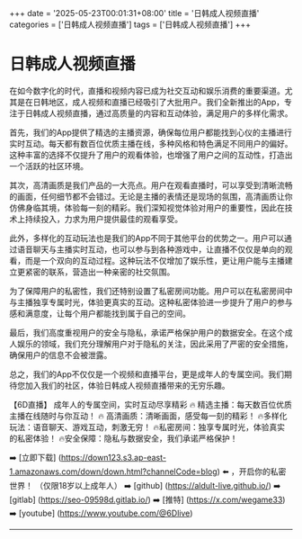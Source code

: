 +++
date = '2025-05-23T00:01:31+08:00'
title = '日韩成人视频直播'
categories = ['日韩成人视频直播']
tags = ['日韩成人视频直播']
+++

# 日韩成人视频直播

在如今数字化的时代，直播和视频内容已成为社交互动和娱乐消费的重要渠道。尤其是在日韩地区，成人视频和直播已经吸引了大批用户。我们全新推出的App，专注于日韩成人视频直播，通过高质量的内容和互动体验，满足用户的多样化需求。

首先，我们的App提供了精选的主播资源，确保每位用户都能找到心仪的主播进行实时互动。每天都有数百位优质主播在线，多种风格和特色满足不同用户的偏好。这种丰富的选择不仅提升了用户的观看体验，也增强了用户之间的互动性，打造出一个活跃的社区环境。

其次，高清画质是我们产品的一大亮点。用户在观看直播时，可以享受到清晰流畅的画面，任何细节都不会错过。无论是主播的表情还是现场的氛围，高清画质让你仿佛身临其境，体验每一刻的精彩。我们深知视觉体验对用户的重要性，因此在技术上持续投入，力求为用户提供最佳的观看享受。

此外，多样化的互动玩法也是我们的App不同于其他平台的优势之一。用户可以通过语音聊天与主播实时互动，也可以参与到各种游戏中，让直播不仅仅是单向的观看，而是一个双向的互动过程。这种玩法不仅增加了娱乐性，更让用户能与主播建立更紧密的联系，营造出一种亲密的社交氛围。

为了保障用户的私密性，我们还特别设置了私密房间功能。用户可以在私密房间中与主播独享专属时光，体验更真实的互动。这种私密体验进一步提升了用户的参与感和满意度，让每个用户都能找到属于自己的空间。

最后，我们高度重视用户的安全与隐私，承诺严格保护用户的数据安全。在这个成人娱乐的领域，我们充分理解用户对于隐私的关注，因此采用了严密的安全措施，确保用户的信息不会被泄露。

总之，我们的App不仅仅是一个视频和直播平台，更是成年人的专属空间。我们期待您加入我们的社区，体验日韩成人视频直播带来的无穷乐趣。

【6D直播】
成年人的专属空间，实时互动尽享精彩
🔥 精选主播：每天数百位优质主播在线随时与你互动！
🔥 高清画质：清晰画面，感受每一刻的精彩！
🔥多样化玩法：语音聊天、游戏互动，刺激无穷！
🔥私密房间：独享专属时光，体验真实的私密体验！
🔥安全保障：隐私与数据安全，我们承诺严格保护！

➡️ [立即下载] (https://down123.s3.ap-east-1.amazonaws.com/down/down.html?channelCode=blog) ⬅️ ，开启你的私密世界！
（仅限18岁以上成年人）
➡️ [github] (https://aldult-live.github.io/)
➡️ [gitlab] (https://seo-09598d.gitlab.io/)
➡️ [推特] (https://x.com/wegame33)
➡️ [youtube] (https://www.youtube.com/@6Dlive)

---
